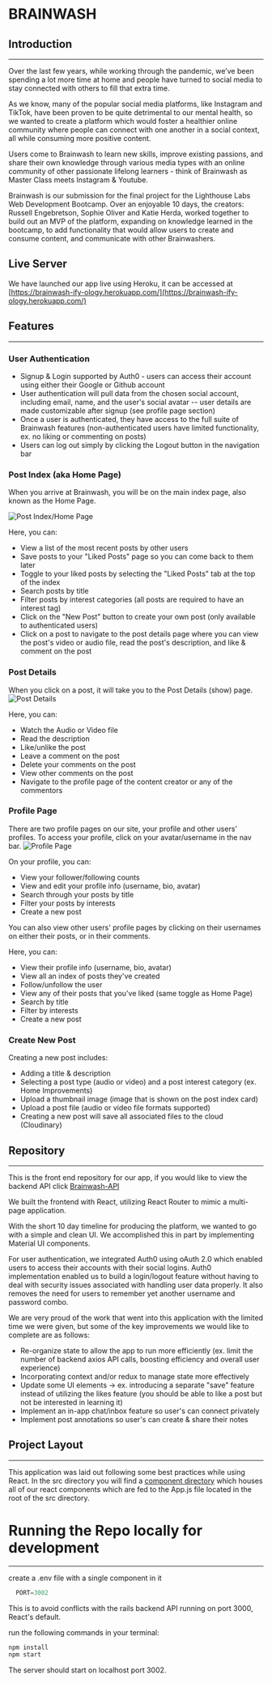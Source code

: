 # BRAINWASH

## Introduction
---
Over the last few years, while working through the pandemic, we’ve been spending a lot more time at home and people have turned to social media to stay connected with others to fill that extra time.

As we know, many of the popular social media platforms, like Instagram and TikTok, have been proven to be quite detrimental to our mental health, so we wanted to create a platform which would foster a healthier online community where people can connect with one another in a social context, all while consuming more positive content.

Users come to Brainwash to learn new skills, improve existing passions, and share their own knowledge through various media types with an online community of other passionate lifelong learners - think of Brainwash as Master Class meets Instagram & Youtube.

Brainwash is our submission for the final project for the Lighthouse Labs Web Development Bootcamp. Over an enjoyable 10 days, the creators: Russell Engebretson, Sophie Oliver and Katie Herda, worked together to build out an MVP of the platform, expanding on knowledge learned in the bootcamp, to add functionality that would allow users to create and consume content, and communicate with other Brainwashers.

## Live Server
We have launched our app live using Heroku, it can be accessed at [https://brainwash-ify-ology.herokuapp.com/](https://brainwash-ify-ology.herokuapp.com/)

## Features
---
### User Authentication
- Signup & Login supported by Auth0 - users can access their account using either their Google or Github account
- User authentication will pull data from the chosen social account, including email, name, and the user's social avatar -- user details are made customizable after signup (see profile page section)
- Once a user is authenticated, they have access to the full suite of Brainwash features (non-authenticated users have limited functionality, ex. no liking or commenting on posts)
- Users can log out simply by clicking the Logout button in the navigation bar

### Post Index (aka Home Page)
When you arrive at Brainwash, you will be on the main index page, also known as the Home Page. 

![Post Index/Home Page](https://github.com/sjoliver/brainwash-ify-ology/blob/main/public/images/Screen%20Shot%202021-12-15%20at%201.55.11%20PM.png?raw=true)

Here, you can:
- View a list of the most recent posts by other users
- Save posts to your "Liked Posts" page so you can come back to them later
- Toggle to your liked posts by selecting the "Liked Posts" tab at the top of the index
- Search posts by title
- Filter posts by interest categories (all posts are required to have an interest tag)
- Click on the "New Post" button to create your own post (only available to authenticated users)
- Click on a post to navigate to the post details page where you can view the post's video or audio file, read the post's description, and like & comment on the post

### Post Details
When you click on a post, it will take you to the Post Details (show) page.
![Post Details](https://github.com/sjoliver/brainwash-ify-ology/blob/main/public/images/Screen%20Shot%202021-12-15%20at%201.55.52%20PM.png?raw=true)

Here, you can:

- Watch the Audio or Video file
- Read the description
- Like/unlike the post
- Leave a comment on the post
- Delete your comments on the post
- View other comments on the post
- Navigate to the profile page of the content creator or any of the commentors

### Profile Page
There are two profile pages on our site, your profile and other users' profiles. To access your profile, click on your avatar/username in the nav bar. 
![Profile Page](https://github.com/sjoliver/brainwash-ify-ology/blob/main/public/images/Screen%20Shot%202021-12-15%20at%201.56.29%20PM.png?raw=true)

On your profile, you can:
- View your follower/following counts
- View and edit your profile info (username, bio, avatar)
- Search through your posts by title
- Filter your posts by interests
- Create a new post

You can also view other users' profile pages by clicking on their usernames on either their posts, or in their comments. 

Here, you can:
- View their profile info (username, bio, avatar)
- View all an index of posts they've created
- Follow/unfollow the user
- View any of their posts that you've liked (same toggle as Home Page)
- Search by title
- Filter by interests
- Create a new post

### Create New Post

Creating a new post includes: 
- Adding a title & description
- Selecting a post type (audio or video) and a post interest category (ex. Home Improvements)
- Upload a thumbnail image (image that is shown on the post index card)
- Upload a post file (audio or video file formats supported)
- Creating a new post will save all associated files to the cloud (Cloudinary)


## Repository
---
This is the front end repository for our app, if you would like to view the backend API click [Brainwash-API](https://github.com/sjoliver/brainwash-ify-ology-api)

We built the frontend with React, utilizing React Router to mimic a multi-page application.

With the short 10 day timeline for producing the platform, we wanted to go with a simple and clean UI. We accomplished this in part by implementing Material UI components. 

For user authentication, we integrated Auth0 using oAuth 2.0 which enabled users to access their accounts with their social logins. Auth0 implementation enabled us to build a login/logout feature without having to deal with security issues associated with handling user data properly. It also removes the need for users to remember yet another username and password combo. 

We are very proud of the work that went into this application with the limited time we were given, but some of the key improvements we would like to complete are as follows:

- Re-organize state to allow the app to run more efficiently (ex. limit the number of backend axios API calls, boosting efficiency and overall user experience)
- Incorporating context and/or redux to manage state more effectively
- Update some UI elements -> ex. introducing a separate "save" feature instead of utilizing the likes feature (you should be able to like a post but not be interested in learning it) 
- Implement an in-app chat/inbox feature so user's can connect privately 
- Implement post annotations so user's can create & share their notes 

## Project Layout
---
This application was laid out following some best practices while using React. In the src directory you will find a [component directory](https://github.com/sjoliver/brainwash-ify-ology/tree/main/src/components) which houses all of our react components which are fed to the App.js file located in the root of the src directory.

# Running the Repo locally for development
---
create a .env file with a single component in it
```js
  PORT=3002
```

This is to avoid conflicts with the rails backend API running on port 3000, React's default.

run the following commands in your terminal: 
```js
npm install
npm start
```
The server should start on localhost port 3002.
